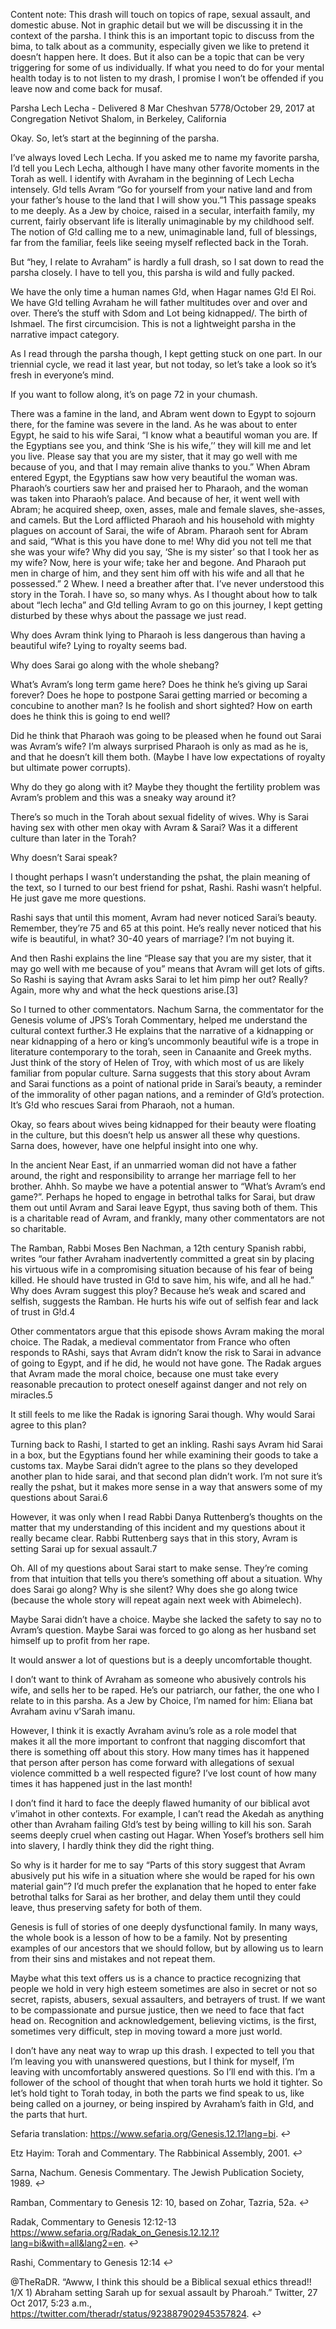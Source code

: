 Content note: This drash will touch on topics of rape, sexual assault, and domestic abuse. Not in graphic detail but we will be discussing it in the context of the parsha. I think this is an important topic to discuss from the bima, to talk about as a community, especially given we like to pretend it doesn’t happen here. It does. But it also can be a topic that can be very triggering for some of us individually. If what you need to do for your mental health today is to not listen to my drash, I promise I won’t be offended if you leave now and come back for musaf.

Parsha Lech Lecha - Delivered 8 Mar Cheshvan 5778/October 29, 2017 at Congregation Netivot Shalom, in Berkeley, California

Okay. So, let’s start at the beginning of the parsha.

I’ve always loved Lech Lecha. If you asked me to name my favorite parsha, I’d tell you Lech Lecha, although I have many other favorite moments in the Torah as well. I identify with Avraham in the beginning of Lech Lecha intensely. G!d tells Avram “Go for yourself from your native land and from your father’s house to the land that I will show you.”1 This passage speaks to me deeply. As a Jew by choice, raised in a secular, interfaith family, my current, fairly observant life is literally unimaginable by my childhood self. The notion of G!d calling me to a new, unimaginable land, full of blessings, far from the familiar, feels like seeing myself reflected back in the Torah.

But “hey, I relate to Avraham” is hardly a full drash, so I sat down to read the parsha closely. I have to tell you, this parsha is wild and fully packed.

We have the only time a human names G!d, when Hagar names G!d El Roi. We have G!d telling Avraham he will father multitudes over and over and over. There’s the stuff with Sdom and Lot being kidnapped/. The birth of Ishmael. The first circumcision. This is not a lightweight parsha in the narrative impact category.

As I read through the parsha though, I kept getting stuck on one part. In our triennial cycle, we read it last year, but not today, so let’s take a look so it’s fresh in everyone’s mind.

If you want to follow along, it’s on page 72 in your chumash.

There was a famine in the land, and Abram went down to Egypt to sojourn there, for the famine was severe in the land. As he was about to enter Egypt, he said to his wife Sarai, “I know what a beautiful woman you are. If the Egyptians see you, and think ‘She is his wife,’’ they will kill me and let you live. Please say that you are my sister, that it may go well with me because of you, and that I may remain alive thanks to you.”
When Abram entered Egypt, the Egyptians saw how very beautiful the woman was. Pharaoh’s courtiers saw her and praised her to Pharaoh, and the woman was taken into Pharaoh’s palace. And because of her, it went well with Abram; he acquired sheep, oxen, asses, male and female slaves, she-asses, and camels. But the Lord afflicted Pharaoh and his household with mighty plagues on account of Sarai, the wife of Abram. Pharaoh sent for Abram and said, “What is this you have done to me! Why did you not tell me that she was your wife? Why did you say, ‘She is my sister’ so that I took her as my wife? Now, here is your wife; take her and begone. And Pharaoh put men in charge of him, and they sent him off with his wife and all that he possessed.” 2
Whew. I need a breather after that. I’ve never understood this story in the Torah. I have so, so many whys. As I thought about how to talk about “lech lecha” and G!d telling Avram to go on this journey, I kept getting disturbed by these whys about the passage we just read.

Why does Avram think lying to Pharaoh is less dangerous than having a beautiful wife? Lying to royalty seems bad.

Why does Sarai go along with the whole shebang?

What’s Avram’s long term game here? Does he think he’s giving up Sarai forever? Does he hope to postpone Sarai getting married or becoming a concubine to another man? Is he foolish and short sighted? How on earth does he think this is going to end well?

Did he think that Pharaoh was going to be pleased when he found out Sarai was Avram’s wife? I’m always surprised Pharaoh is only as mad as he is, and that he doesn’t kill them both. (Maybe I have low expectations of royalty but ultimate power corrupts).

Why do they go along with it? Maybe they thought the fertility problem was Avram’s problem and this was a sneaky way around it?

There’s so much in the Torah about sexual fidelity of wives. Why is Sarai having sex with other men okay with Avram & Sarai? Was it a different culture than later in the Torah?

Why doesn’t Sarai speak?

I thought perhaps I wasn’t understanding the pshat, the plain meaning of the text, so I turned to our best friend for pshat, Rashi. Rashi wasn’t helpful. He just gave me more questions.

Rashi says that until this moment, Avram had never noticed Sarai’s beauty. Remember, they’re 75 and 65 at this point. He’s really never noticed that his wife is beautiful, in what? 30-40 years of marriage? I’m not buying it.

And then Rashi explains the line “Please say that you are my sister, that it may go well with me because of you” means that Avram will get lots of gifts. So Rashi is saying that Avram asks Sarai to let him pimp her out? Really? Again, more why and what the heck questions arise.[3]

So I turned to other commentators. Nachum Sarna, the commentator for the Genesis volume of JPS’s Torah Commentary, helped me understand the cultural context further.3 He explains that the narrative of a kidnapping or near kidnapping of a hero or king’s uncommonly beautiful wife is a trope in literature contemporary to the torah, seen in Canaanite and Greek myths. Just think of the story of Helen of Troy, with which most of us are likely familiar from popular culture. Sarna suggests that this story about Avram and Sarai functions as a point of national pride in Sarai’s beauty, a reminder of the immorality of other pagan nations, and a reminder of G!d’s protection. It’s G!d who rescues Sarai from Pharaoh, not a human.

Okay, so fears about wives being kidnapped for their beauty were floating in the culture, but this doesn’t help us answer all these why questions. Sarna does, however, have one helpful insight into one why.

In the ancient Near East, if an unmarried woman did not have a father around, the right and responsibility to arrange her marriage fell to her brother. Ahhh. So maybe we have a potential answer to “What’s Avram’s end game?”. Perhaps he hoped to engage in betrothal talks for Sarai, but draw them out until Avram and Sarai leave Egypt, thus saving both of them. This is a charitable read of Avram, and frankly, many other commentators are not so charitable.

The Ramban, Rabbi Moses Ben Nachman, a 12th century Spanish rabbi, writes “our father Avraham inadvertently committed a great sin by placing his virtuous wife in a compromising situation because of his fear of being killed. He should have trusted in G!d to save him, his wife, and all he had.” Why does Avram suggest this ploy? Because he’s weak and scared and selfish, suggests the Ramban. He hurts his wife out of selfish fear and lack of trust in G!d.4

Other commentators argue that this episode shows Avram making the moral choice. The Radak, a medieval commentator from France who often responds to RAshi, says that Avram didn’t know the risk to Sarai in advance of going to Egypt, and if he did, he would not have gone. The Radak argues that Avram made the moral choice, because one must take every reasonable precaution to protect oneself against danger and not rely on miracles.5

It still feels to me like the Radak is ignoring Sarai though. Why would Sarai agree to this plan?

Turning back to Rashi, I started to get an inkling. Rashi says Avram hid Sarai in a box, but the Egyptians found her while examining their goods to take a customs tax. Maybe Sarai didn’t agree to the plans so they developed another plan to hide sarai, and that second plan didn’t work. I’m not sure it’s really the pshat, but it makes more sense in a way that answers some of my questions about Sarai.6

However, it was only when I read Rabbi Danya Ruttenberg’s thoughts on the matter that my understanding of this incident and my questions about it really became clear. Rabbi Ruttenberg says that in this story, Avram is setting Sarai up for sexual assault.7

Oh. All of my questions about Sarai start to make sense. They’re coming from that intuition that tells you there’s something off about a situation. Why does Sarai go along? Why is she silent? Why does she go along twice (because the whole story will repeat again next week with Abimelech).

Maybe Sarai didn’t have a choice. Maybe she lacked the safety to say no to Avram’s question. Maybe Sarai was forced to go along as her husband set himself up to profit from her rape.

It would answer a lot of questions but is a deeply uncomfortable thought.

I don’t want to think of Avraham as someone who abusively controls his wife, and sells her to be raped. He’s our patriarch, our father, the one who I relate to in this parsha. As a Jew by Choice, I’m named for him: Eliana bat Avraham avinu v’Sarah imanu.

However, I think it is exactly Avraham avinu’s role as a role model that makes it all the more important to confront that nagging discomfort that there is something off about this story. How many times has it happened that person after person has come forward with allegations of sexual violence committed b a well respected figure? I’ve lost count of how many times it has happened just in the last month!

I don’t find it hard to face the deeply flawed humanity of our biblical avot v’imahot in other contexts. For example, I can’t read the Akedah as anything other than Avraham failing G!d’s test by being willing to kill his son. Sarah seems deeply cruel when casting out Hagar. When Yosef’s brothers sell him into slavery, I hardly think they did the right thing.

So why is it harder for me to say “Parts of this story suggest that Avram abusively put his wife in a situation where she would be raped for his own material gain”? I’d much prefer the explanation that he hoped to enter fake betrothal talks for Sarai as her brother, and delay them until they could leave, thus preserving safety for both of them.

Genesis is full of stories of one deeply dysfunctional family. In many ways, the whole book is a lesson of how to be a family. Not by presenting examples of our ancestors that we should follow, but by allowing us to learn from their sins and mistakes and not repeat them.

Maybe what this text offers us is a chance to practice recognizing that people we hold in very high esteem sometimes are also in secret or not so secret, rapists, abusers, sexual assaulters, and betrayers of trust. If we want to be compassionate and pursue justice, then we need to face that fact head on. Recognition and acknowledgement, believing victims, is the first, sometimes very difficult, step in moving toward a more just world.

I don’t have any neat way to wrap up this drash. I expected to tell you that I’m leaving you with unanswered questions, but I think for myself, I’m leaving with uncomfortably answered questions. So I’ll end with this. I’m a follower of the school of thought that when torah hurts we hold it tighter. So let’s hold tight to Torah today, in both the parts we find speak to us, like being called on a journey, or being inspired by Avraham’s faith in G!d, and the parts that hurt.

Sefaria translation: https://www.sefaria.org/Genesis.12.1?lang=bi. ↩

Etz Hayim: Torah and Commentary. The Rabbinical Assembly, 2001. ↩

Sarna, Nachum. Genesis Commentary. The Jewish Publication Society, 1989. ↩

Ramban, Commentary to Genesis 12: 10, based on Zohar, Tazria, 52a. ↩

Radak, Commentary to Genesis 12:12-13 https://www.sefaria.org/Radak_on_Genesis.12.12.1?lang=bi&with=all&lang2=en. ↩

Rashi, Commentary to Genesis 12:14 ↩

@TheRaDR. “Awww, I think this should be a Biblical sexual ethics thread!! 1/X 1) Abraham setting Sarah up for sexual assault by Pharoah.” Twitter, 27 Oct 2017, 5:23 a.m., https://twitter.com/theradr/status/923887902945357824. ↩